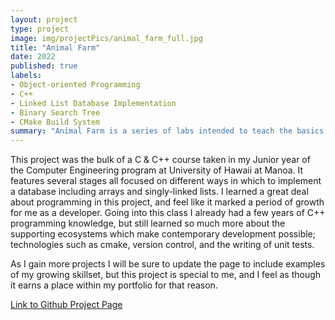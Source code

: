 ```yaml
---
layout: project
type: project
image: img/projectPics/animal_farm_full.jpg
title: "Animal Farm"
date: 2022
published: true
labels:
- Object-oriented Programming
- C++
- Linked List Database Implementation
- Binary Search Tree
- CMake Build System
summary: "Animal Farm is a series of labs intended to teach the basics of C and C++. It's also intended to introduce good Software Engineering practices."
---
```

This project was the bulk of a C & C++ course taken in my Junior year of the Computer Engineering program at University of Hawaii at Manoa.  It features several stages all focused on different ways in which to implement a database including arrays and singly-linked lists.  I learned a great deal about programming in this project, and feel like it marked a period of growth for me as a developer.  Going into this class I already had a few years of C++ programming knowledge, but still learned so much more about the supporting ecosystems which make contemporary development possible; technologies such as cmake, version control, and the writing of unit tests.

As I gain more projects I will be sure to update the page to include examples of my growing skillset, but this project is special to me, and I feel as though it earns a place within my portfolio for that reason.

[Link to Github Project Page](https://github.com/CalebMueller-UH/ee205-Animal-Farm)
